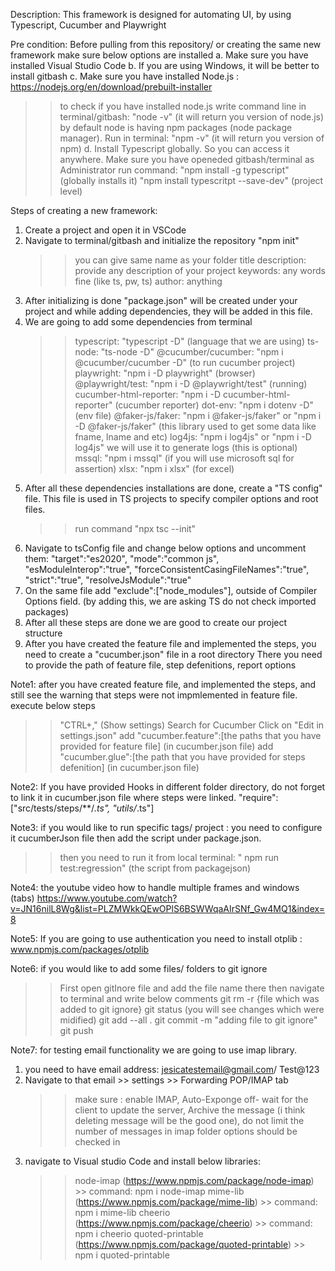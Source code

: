 Description: This framework is designed for automating UI, by using Typescript, Cucumber and Playwright

Pre condition: 
Before pulling from this repository/ or creating the same new framework make sure below options are installed
a. Make sure you have installed Visual Studio Code
b. If you are using Windows, it will be better to install gitbash 
c. Make sure you have installed Node.js : https://nodejs.org/en/download/prebuilt-installer
>> to check if you have installed node.js write command line in terminal/gitbash: "node -v" (it will return you version of node.js)
>> by default node is having npm packages (node package manager). Run in terminal: "npm -v" (it will return you version of npm)
d. Install Typescript globally. So you can access it anywhere. Make sure you have openeded gitbash/terminal as Administrator 
>> run command: "npm install -g typescript" (globally installs it)
                "npm install typescritpt --save-dev" (project level)



Steps of creating a new framework:
1. Create a project and open it in VSCode
2. Navigate to terminal/gitbash and initialize the repository "npm init"
   >> you can give same name as your folder title
   >> description: provide any description of your project
   >> keywords: any words fine (like ts, pw, ts)
   >> author: anything
3. After initializing is done "package.json" will be created under your project and while adding dependencies, they will be added in this file.
4. We are going to add some dependencies from terminal
   >>  typescript: "typescript -D" (language that we are using)
   >> ts-node: "ts-node -D"
   >> @cucumber/cucumber: "npm i @cucumber/cucumber -D" (to run cucumber project)
   >> playwright: "npm i -D playwright" (browser)
   >> @playwright/test: "npm i -D @playwright/test" (running)
   >> cucumber-html-reporter: "npm i -D cucumber-html-reporter" (cucumber reporter)
   >> dot-env:  "npm i dotenv -D" (env file)
   >> @faker-js/faker: "npm i @faker-js/faker" or "npm i -D @faker-js/faker" (this library used to get some data like fname, lname and etc)
   >> log4js: "npm i log4js" or "npm i -D log4js" we will use it to generate logs (this is optional)
   >> mssql: "npm i mssql" (if you will use microsoft sql for assertion)
   >> xlsx: "npm i xlsx" (for excel)
5. After all these dependencies installations are done, create a "TS config" file. This file is used in TS projects to specify compiler options and root files.
   >> run command "npx tsc --init"
6. Navigate to tsConfig file and change below options and uncomment them:
   "target":"es2020", "mode":"common js", "esModuleInterop":"true", "forceConsistentCasingFileNames":"true", "strict":"true", "resolveJsModule":"true"
7. On the same file add "exclude":["node_modules"], outside of Compiler Options field. (by adding this, we are asking TS do not check imported packages)
8. After all these steps are done we are good to create our project structure
9. After you have created the feature file and implemented the steps, you need to create a "cucumber.json" file in a root directory
   There you need to provide the path of feature file, step defenitions, report options

Note1: after you have created feature file, and implemented the steps, and still see the warning that steps were not impmlemented in feature file. execute below steps
  >> "CTRL+," (Show settings)
  >> Search for Cucumber
  >> Click on "Edit in settings.json"
  >> add "cucumber.feature":[the paths that you have provided for feature file] (in cucumber.json file)
  >> add "cucumber.glue":[the path that you have provided for steps defenition] (in cucumber.json file)

Note2: If you have provided Hooks in different folder directory, do not forget to link it in cucumber.json file where steps were linked. "require":["src/tests/steps/**/*.ts", "utils/*.ts"]

Note3: if you would like to run specific tags/ project : you need to configure it cucumberJson file then add the script under package.json.
>> then you need to run it from local terminal: " npm run test:regression" (the script from packagejson)


Note4: the youtube video how to handle multiple frames and windows (tabs)
   https://www.youtube.com/watch?v=JN16nilL8Wg&list=PLZMWkkQEwOPlS6BSWWqaAIrSNf_Gw4MQ1&index=8


Note5: If you are going to use authentication you need to install otplib : www.npmjs.com/packages/otplib

Note6: if you would like to add some files/ folders to git ignore
>> First open gitInore file and add the file name there
>> then navigate to terminal and write below comments
    git rm -r {file which was added to git ignore}
    git status  (you will see changes which were midified)
    git add --all . 
    git commit -m "adding file to git ignore"
    git push


Note7: for testing email functionality we are going to use imap library.
1. you need to have email address: jesicatestemail@gmail.com/ Test@123
2. Navigate to that email >> settings >> Forwarding POP/IMAP tab
   >> make sure : enable IMAP, Auto-Exponge off- wait for the client to update the server, Archive the message (i think deleting message will be the good one), do not limit the number of messages in imap folder options should be checked in
3. navigate to Visual studio Code and install below libraries:
   >> node-imap (https://www.npmjs.com/package/node-imap) >> command: npm i node-imap
   >> mime-lib (https://www.npmjs.com/package/mime-lib) >> command: npm i mime-lib
   >> cheerio (https://www.npmjs.com/package/cheerio) >> command: npm i cheerio
   >> quoted-printable (https://www.npmjs.com/package/quoted-printable) >> npm i quoted-printable
